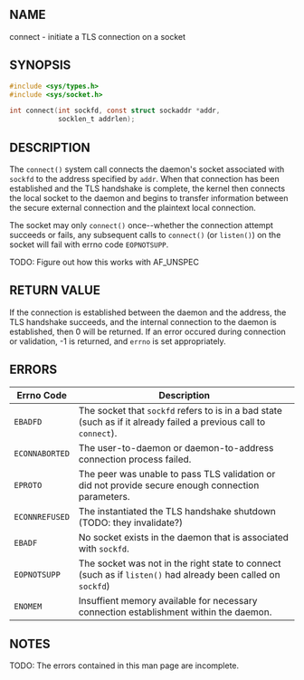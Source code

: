 ## NAME

connect - initiate a TLS connection on a socket

## SYNOPSIS

```c
#include <sys/types.h>
#include <sys/socket.h>

int connect(int sockfd, const struct sockaddr *addr,
            socklen_t addrlen);
```

## DESCRIPTION

The `connect()` system call connects the daemon's socket associated with 
`sockfd` to the address specified by `addr`. When that connection has been 
established and the TLS handshake is complete, the kernel then connects the
local socket to the daemon and begins to transfer information between the 
secure external connection and the plaintext local connection.

The socket may only `connect()` once--whether the connection attempt 
succeeds or fails, any subsequent calls to `connect()` (or `listen()`) on
the socket will fail with errno code `EOPNOTSUPP`.

TODO: Figure out how this works with AF_UNSPEC

## RETURN VALUE

If the connection is established between the daemon and the address, the TLS 
handshake succeeds, and the internal connection to the daemon is established, 
then 0 will be returned. If an error occured during connection or validation, 
-1 is returned, and `errno` is set appropriately.

## ERRORS

  Errno Code     |   Description
  ---------------|---------------
  `EBADFD`       | The socket that `sockfd` refers to is in a bad state (such as if it already failed a previous call to `connect`).
  `ECONNABORTED` | The user-to-daemon or daemon-to-address connection process failed.
  `EPROTO`       | The peer was unable to pass TLS validation or did not provide secure enough connection parameters.
  `ECONNREFUSED` | The instantiated the TLS handshake shutdown (TODO: they invalidate?)
  `EBADF`        | No socket exists in the daemon that is associated with `sockfd`.
  `EOPNOTSUPP`   | The socket was not in the right state to connect (such as if `listen()` had already been called on `sockfd`)
  `ENOMEM`       | Insuffient memory available for necessary connection establishment within the daemon.
  
## NOTES

TODO: The errors contained in this man page are incomplete.